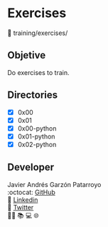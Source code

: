 # Exercises
:open_file_folder:
training/exercises/

## Objetive
Do exercises to train.

## Directories
* [x] 0x00
* [x] 0x01
* [x] 0x00-python
* [x] 0x01-python
* [x] 0x02-python

## Developer
Javier Andrés Garzón Patarroyo  
:octocat: [GitHub](https://github.com/javierandresgp/)  
:link: [Linkedin](https://www.linkedin.com/in/javierandresgp/)  
:link: [Twitter](https://twitter.com/javierandresgp0)  
:man_technologist: :books: :computer: :globe_with_meridians:
